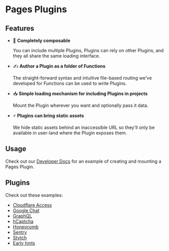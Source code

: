 # Pages Plugins

## Features

- 🥞 **Completely composable**

  You can include multiple Plugins, Plugins can rely on other Plugins, and they all share the same loading interface.

- ✍️ **Author a Plugin as a folder of Functions**

  The straight-forward syntax and intuitive file-based routing we've developed for Functions can be used to write Plugins.

- 📥 **Simple loading mechanism for including Plugins in projects**

  Mount the Plugin wherever you want and optionally pass it data.

- ⚡️ **Plugins can bring static assets**

  We hide static assets behind an inaccessible URL so they'll only be available in user-land where the Plugin exposes them.

## Usage

Check out our [Developer Docs](https://developers.cloudflare.com/pages/platform/functions/plugins/) for an example of creating and mounting a Pages Plugin.

## Plugins

Check out these examples:

- [Cloudflare Access](./packages/cloudflare-access)
- [Google Chat](./packages/google-chat)
- [GraphQL](./packages/graphql)
- [hCaptcha](./packages/hcaptcha)
- [Honeycomb](./packages/honeycomb)
- [Sentry](./packages/sentry)
- [Stytch](./packages/stytch)
- [Early hints](./packages/early-hints/)
